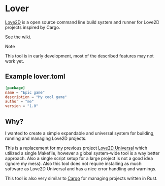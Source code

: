 # Lover
[Love2D](https://love2d.org/) is a open source command line build system and runner for Love2D projects inspired by Cargo.

[See the wiki](https://github.com/Wolfyxon/lover/wiki).

> [!NOTE]
> This tool is in early development, most of the described features may not work yet.

## Example lover.toml
```toml
[package]
name = "Epic game"
description = "My cool game"
author = "me"
version = "1.0"
```

## Why?
I wanted to create a simple expandable and universal system for building, running and managing Love2D projects.

This is a replacement for my previous project [Love2D Universal](https://github.com/Wolfyxon/love2d-universal) which utilized a single Makefile, however a global system-wide tool is a way better approach.
Also a single script setup for a large project is not a good idea (ignore my mess). Also this tool does not require installing as much software as Love2D Universal and has a nice error handling and warnings.

This tool is also very similar to [Cargo](https://github.com/rust-lang/cargo/) for managing projects written in Rust.
